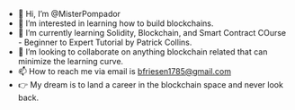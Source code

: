 - 👋 Hi, I’m @MisterPompador
- 👀 I’m interested in learning how to build blockchains. 
- 🌱 I’m currently learning Solidity, Blockchain, and Smart Contract COurse - Beginner to Expert Tutorial by Patrick Collins. 
- 💞️ I’m looking to collaborate on anything blockchain related that can minimize the learning curve. 
- 📫 How to reach me via email is bfriesen1785@gmail.com
- 👉 My dream is to land a career in the blockchain space and never look back. 
<!---
MisterPompador/MisterPompador is a ✨ special ✨ repository because its `README.md` (this file) appears on your GitHub profile.
You can click the Preview link to take a look at your changes.
--->
